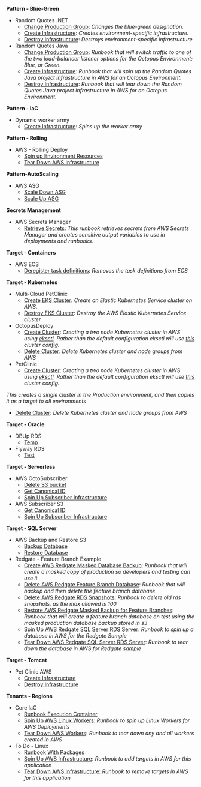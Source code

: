 **Pattern - Blue-Green**

- Random Quotes .NET
   - <a href="https://samples.octopus.app/app#/Spaces-302/projects/Projects-542/operations/runbooks/Runbooks-525/process/RunbookProcess-Runbooks-525" target="_blank">Change Production Group</a>: <i>Changes the blue-green designation.</i>
   - <a href="https://samples.octopus.app/app#/Spaces-302/projects/Projects-542/operations/runbooks/Runbooks-523/process/RunbookProcess-Runbooks-523" target="_blank">Create Infrastructure</a>: <i>Creates environment-specific infrastructure.</i>
   - <a href="https://samples.octopus.app/app#/Spaces-302/projects/Projects-542/operations/runbooks/Runbooks-524/process/RunbookProcess-Runbooks-524" target="_blank">Destroy Infrastructure</a>: <i>Destroys environment-specific infrastructure.</i>
- Random Quotes Java
   - <a href="https://samples.octopus.app/app#/Spaces-302/projects/Projects-402/operations/runbooks/Runbooks-383/process/RunbookProcess-Runbooks-383" target="_blank">Change Production Group</a>: <i>Runbook that will switch traffic to one of the two load-balancer listener options for the Octopus Environment; _Blue_, or _Green_.</i>
   - <a href="https://samples.octopus.app/app#/Spaces-302/projects/Projects-402/operations/runbooks/Runbooks-381/process/RunbookProcess-Runbooks-381" target="_blank">Create Infrastructure</a>: <i>Runbook that will spin up the _Random Quotes Java_ project infrastructure in AWS for an Octopus Environment.</i>
   - <a href="https://samples.octopus.app/app#/Spaces-302/projects/Projects-402/operations/runbooks/Runbooks-382/process/RunbookProcess-Runbooks-382" target="_blank">Destroy Infrastructure</a>: <i>Runbook that will tear down the _Random Quotes Java_ project infrastructure in AWS for an Octopus Environment.</i>
    
**Pattern - IaC**

- Dynamic worker army
   - <a href="https://samples.octopus.app/app#/Spaces-48/projects/Projects-68/operations/runbooks/Runbooks-1893/process/RunbookProcess-Runbooks-1893" target="_blank">Create Infrastructure</a>: <i>Spins up the worker army</i>
    
**Pattern - Rolling**

- AWS - Rolling Deploy
   - <a href="https://samples.octopus.app/app#/Spaces-45/projects/Projects-386/operations/runbooks/Runbooks-371/process/RunbookProcess-Runbooks-371" target="_blank">Spin up Environment Resources</a>
   - <a href="https://samples.octopus.app/app#/Spaces-45/projects/Projects-386/operations/runbooks/Runbooks-372/process/RunbookProcess-Runbooks-372" target="_blank">Tear Down AWS Infrastructure</a>
    
**Pattern-AutoScaling**

- AWS ASG
   - <a href="https://samples.octopus.app/app#/Spaces-742/projects/Projects-1464/operations/runbooks/Runbooks-1782/process/RunbookProcess-Runbooks-1782" target="_blank">Scale Down ASG</a>
   - <a href="https://samples.octopus.app/app#/Spaces-742/projects/Projects-1464/operations/runbooks/Runbooks-1543/process/RunbookProcess-Runbooks-1543" target="_blank">Scale Up ASG</a>
    
**Secrets Management**

- AWS Secrets Manager
   - <a href="https://samples.octopus.app/app#/Spaces-822/projects/Projects-1702/operations/runbooks/Runbooks-1744/process/RunbookProcess-Runbooks-1744" target="_blank">Retrieve Secrets</a>: <i>This runbook retrieves secrets from AWS Secrets Manager and creates sensitive output variables to use in deployments and runbooks.</i>
    
**Target - Containers**

- AWS ECS
   - <a href="https://samples.octopus.app/app#/Spaces-103/projects/Projects-647/operations/runbooks/Runbooks-664/process/RunbookProcess-Runbooks-664" target="_blank">Deregister task definitions</a>: <i>Removes the task definitions from ECS</i>
    
**Target - Kubernetes**

- Multi-Cloud PetClinic
   - <a href="https://samples.octopus.app/app#/Spaces-105/projects/Projects-1707/operations/runbooks/Runbooks-1763/process/RunbookProcess-Runbooks-1763" target="_blank">Create EKS Cluster</a>: <i>Create an Elastic Kubernetes Service cluster on AWS.</i>
   - <a href="https://samples.octopus.app/app#/Spaces-105/projects/Projects-1707/operations/runbooks/Runbooks-1766/process/RunbookProcess-Runbooks-1766" target="_blank">Destroy EKS Cluster</a>: <i>Destroy the AWS Elastic Kubernetes Service cluster.</i>
- OctopusDeploy
   - <a href="https://samples.octopus.app/app#/Spaces-105/projects/Projects-1241/operations/runbooks/Runbooks-1242/process/RunbookProcess-Runbooks-1242" target="_blank">Create Cluster</a>: <i>Creating a two node Kubernetes cluster in AWS using [eksctl](https://github.com/weaveworks/eksctl). Rather than the default configuration eksctl will use [this](https://github.com/OctopusSamples/IaC/blob/master/aws/Kubernetes/cluster.yaml) cluster config.</i>
   - <a href="https://samples.octopus.app/app#/Spaces-105/projects/Projects-1241/operations/runbooks/Runbooks-1243/process/RunbookProcess-Runbooks-1243" target="_blank">Delete Cluster</a>: <i>Delete Kubernetes cluster and node groups from AWS</i>
- PetClinic
   - <a href="https://samples.octopus.app/app#/Spaces-105/projects/Projects-861/operations/runbooks/Runbooks-901/process/RunbookProcess-Runbooks-901" target="_blank">Create Cluster</a>: <i>Creating a two node Kubernetes cluster in AWS using [eksctl](https://github.com/weaveworks/eksctl). Rather than the default configuration eksctl will use [this](https://github.com/OctopusSamples/IaC/blob/master/aws/Kubernetes/cluster.yaml) cluster config.

This creates a single cluster in the Production environment, and then copies it as a target to all environments</i>
   - <a href="https://samples.octopus.app/app#/Spaces-105/projects/Projects-861/operations/runbooks/Runbooks-902/process/RunbookProcess-Runbooks-902" target="_blank">Delete Cluster</a>: <i>Delete Kubernetes cluster and node groups from AWS</i>
    
**Target - Oracle**

- DBUp RDS
   - <a href="https://samples.octopus.app/app#/Spaces-422/projects/Projects-883/operations/runbooks/Runbooks-2364/process/RunbookProcess-Runbooks-2364" target="_blank">Temp</a>
- Flyway RDS
   - <a href="https://samples.octopus.app/app#/Spaces-422/projects/Projects-663/operations/runbooks/Runbooks-2344/process/RunbookProcess-Runbooks-2344" target="_blank">Test</a>
    
**Target - Serverless**

- AWS OctoSubscriber
   - <a href="https://samples.octopus.app/app#/Spaces-1/projects/Projects-1742/operations/runbooks/Runbooks-2363/process/RunbookProcess-Runbooks-2363" target="_blank">Delete S3 bucket</a>
   - <a href="https://samples.octopus.app/app#/Spaces-1/projects/Projects-1742/operations/runbooks/Runbooks-1806/process/RunbookProcess-Runbooks-1806" target="_blank">Get Canonical ID</a>
   - <a href="https://samples.octopus.app/app#/Spaces-1/projects/Projects-1742/operations/runbooks/Runbooks-1805/process/RunbookProcess-Runbooks-1805" target="_blank">Spin Up Subscriber Infrastructure</a>
- AWS Subscriber S3
   - <a href="https://samples.octopus.app/app#/Spaces-1/projects/Projects-1781/operations/runbooks/Runbooks-1822/process/RunbookProcess-Runbooks-1822" target="_blank">Get Canonical ID</a>
   - <a href="https://samples.octopus.app/app#/Spaces-1/projects/Projects-1781/operations/runbooks/Runbooks-1821/process/RunbookProcess-Runbooks-1821" target="_blank">Spin Up Subscriber Infrastructure</a>
    
**Target - SQL Server**

- AWS Backup and Restore S3
   - <a href="https://samples.octopus.app/app#/Spaces-106/projects/Projects-649/operations/runbooks/Runbooks-666/process/RunbookProcess-Runbooks-666" target="_blank">Backup Database</a>
   - <a href="https://samples.octopus.app/app#/Spaces-106/projects/Projects-649/operations/runbooks/Runbooks-667/process/RunbookProcess-Runbooks-667" target="_blank">Restore Database</a>
- Redgate - Feature Branch Example
   - <a href="https://samples.octopus.app/app#/Spaces-106/projects/Projects-374/operations/runbooks/Runbooks-365/process/RunbookProcess-Runbooks-365" target="_blank">Create AWS Redgate Masked Database Backup</a>: <i>Runbook that will create a masked copy of production so developers and testing can use it.</i>
   - <a href="https://samples.octopus.app/app#/Spaces-106/projects/Projects-374/operations/runbooks/Runbooks-367/process/RunbookProcess-Runbooks-367" target="_blank">Delete AWS Redgate Feature Branch Database</a>: <i>Runbook that will backup and then delete the feature branch database.</i>
   - <a href="https://samples.octopus.app/app#/Spaces-106/projects/Projects-374/operations/runbooks/Runbooks-914/process/RunbookProcess-Runbooks-914" target="_blank">Delete AWS Redgate RDS Snapshots</a>: <i>Runbook to delete old rds snapshots, as the max allowed is 100</i>
   - <a href="https://samples.octopus.app/app#/Spaces-106/projects/Projects-374/operations/runbooks/Runbooks-366/process/RunbookProcess-Runbooks-366" target="_blank">Restore AWS Redgate Masked Backup for Feature Branches</a>: <i>Runbook that will create a feature branch database on test using the masked production database backup stored in s3</i>
   - <a href="https://samples.octopus.app/app#/Spaces-106/projects/Projects-374/operations/runbooks/Runbooks-354/process/RunbookProcess-Runbooks-354" target="_blank">Spin Up AWS Redgate SQL Server RDS Server</a>: <i>Runbook to spin up a database in AWS for the Redgate Sample</i>
   - <a href="https://samples.octopus.app/app#/Spaces-106/projects/Projects-374/operations/runbooks/Runbooks-355/process/RunbookProcess-Runbooks-355" target="_blank">Tear Down AWS Redgate SQL Server RDS Server</a>: <i>Runbook to tear down the database in AWS for Redgate sample</i>
    
**Target - Tomcat**

- Pet Clinic AWS
   - <a href="https://samples.octopus.app/app#/Spaces-203/projects/Projects-371/operations/runbooks/Runbooks-348/process/RunbookProcess-Runbooks-348" target="_blank">Create Infrastructure</a>
   - <a href="https://samples.octopus.app/app#/Spaces-203/projects/Projects-371/operations/runbooks/Runbooks-353/process/RunbookProcess-Runbooks-353" target="_blank">Destroy Infrastructure</a>
    
**Tenants - Regions**

- Core IaC
   - <a href="https://samples.octopus.app/app#/Spaces-102/projects/Projects-152/operations/runbooks/Runbooks-1482/process/RunbookProcess-Runbooks-1482" target="_blank">Runbook Execution Container</a>
   - <a href="https://samples.octopus.app/app#/Spaces-102/projects/Projects-152/operations/runbooks/Runbooks-87/process/RunbookProcess-Runbooks-87" target="_blank">Spin Up AWS Linux Workers</a>: <i>Runbook to spin up Linux Workers for AWS Deployments</i>
   - <a href="https://samples.octopus.app/app#/Spaces-102/projects/Projects-152/operations/runbooks/Runbooks-86/process/RunbookProcess-Runbooks-86" target="_blank">Tear Down AWS Workers</a>: <i>Runbook to tear down any and all workers created in AWS</i>
- To Do - Linux
   - <a href="https://samples.octopus.app/app#/Spaces-102/projects/Projects-148/operations/runbooks/Runbooks-1283/process/RunbookProcess-Runbooks-1283" target="_blank">Runbook With Packages</a>
   - <a href="https://samples.octopus.app/app#/Spaces-102/projects/Projects-148/operations/runbooks/Runbooks-81/process/RunbookProcess-Runbooks-81" target="_blank">Spin Up AWS Infrastructure</a>: <i>Runbook to add targets in AWS for this application</i>
   - <a href="https://samples.octopus.app/app#/Spaces-102/projects/Projects-148/operations/runbooks/Runbooks-82/process/RunbookProcess-Runbooks-82" target="_blank">Tear Down AWS Infrastructure</a>: <i>Runbook to remove targets in AWS for this application</i>
